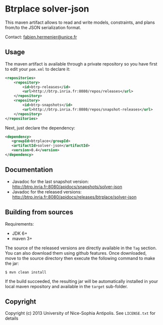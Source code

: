 # Btrplace solver-json  #

This maven artifact allows to read and write models, constraints, and plans
from/to the JSON serialization format.

Contact: fabien.hermenier@unice.fr

## Usage ##

The maven artifact is available through a private repository
so you have first to edit your `pom.xml` to declare it:

```xml
<repositories>
    <repository>
        <id>btrp-releases</id>
        <url>http://btrp.inria.fr:8080/repos/releases</url>
    </repository>
    <repository>
        <id>btrp-snapshots</id>
        <url>http://btrp.inria.fr:8080/repos/snapshot-releases</url>
    </repository>
</repositories>
```

Next, just declare the dependency:

```xml
<dependency>
   <groupId>btrplace</groupId>
   <artifactId>solver-json</artifactId>
   <version>0.4</version>
</dependency>
```

## Documentation ##

* Javadoc for the last snapshot version: http://btrp.inria.fr:8080/apidocs/snapshots/solver-json
* Javadoc for the released versions: http://btrp.inria.fr:8080/apidocs/releases/btrplace/solver-json

## Building from sources ##

Requirements:
* JDK 6+
* maven 3+

The source of the released versions are directly available in the `Tag` section.
You can also download them using github features.
Once downloaded, move to the source directory then execute the following command
to make the jar:

    $ mvn clean install

If the build succeeded, the resulting jar will be automatically
installed in your local maven repository and available in the `target` sub-folder.


## Copyright ##
Copyright (c) 2013 University of Nice-Sophia Antipolis. See `LICENSE.txt` for details
